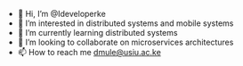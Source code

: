 - 👋 Hi, I’m @Ideveloperke
- 👀 I’m interested in distributed systems and mobile systems 
- 🌱 I’m currently learning distributed systems
- 💞️ I’m looking to collaborate on microservices architectures
- 📫 How to reach me dmule@usiu.ac.ke

<!---
Ideveloperke/Ideveloperke is a ✨ special ✨ repository because its `README.md` (this file) appears on your GitHub profile.
You can click the Preview link to take a look at your changes.
--->
